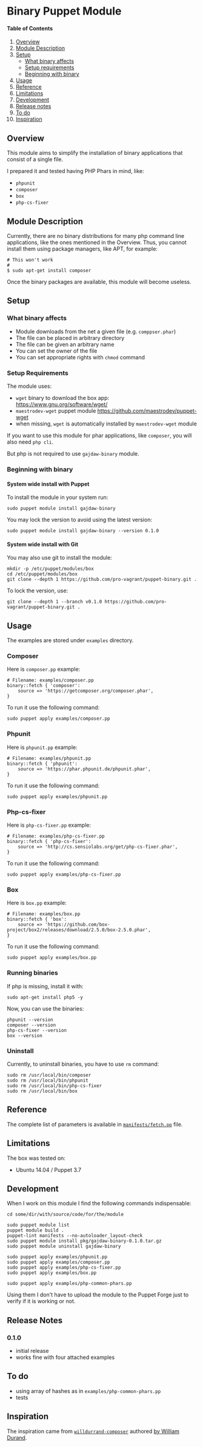# Binary Puppet Module

#### Table of Contents

1. [Overview](#overview)
2. [Module Description](#module-description)
3. [Setup](#setup)
    * [What binary affects](#what-binary-affects)
    * [Setup requirements](#setup-requirements)
    * [Beginning with binary](#beginning-with-binary)
4. [Usage](#usage)
5. [Reference](#reference)
5. [Limitations](#limitations)
6. [Development](#development)
7. [Release notes](#release-notes)
8. [To do](#to-do)
9. [Inspiration](#inspiration)

## Overview

This module aims to simplify the installation of
binary applications that consist of a single file.

I prepared it and tested having PHP Phars in mind, like:

* `phpunit`
* `composer`
* `box`
* `php-cs-fixer`

## Module Description

Currently, there are no binary distributions for
many php command line applications, like the ones
mentioned in the Overview.
Thus, you cannot install them using package managers,
like APT, for example:

    # This won't work
    #
    $ sudo apt-get install composer

Once the binary packages are available, this module will become useless.

## Setup

### What binary affects


* Module downloads from the net a given file (e.g. `comppser.phar`)
* The file can be placed in arbitrary directory
* The file can be given an arbitrary name
* You can set the owner of the file
* You can set appropriate rights with `chmod` command

### Setup Requirements

The module uses:

* `wget` binary to download the box app: https://www.gnu.org/software/wget/
* `maestrodev-wget` puppet module https://github.com/maestrodev/puppet-wget
* when missing, `wget` is automatically installed by `maestrodev-wget` module

If you want to use this module for phar applications, like `composer`,
you will also need `php cli`.

But php is not required to use `gajdaw-binary` module.


### Beginning with binary

#### System wide install with Puppet

To install the module in your system run:

    sudo puppet module install gajdaw-binary

You may lock the version to avoid using the latest version:

    sudo puppet module install gajdaw-binary --version 0.1.0

#### System wide install with Git

You may also use git to install the module:

    mkdir -p /etc/puppet/modules/box
    cd /etc/puppet/modules/box
    git clone --depth 1 https://github.com/pro-vagrant/puppet-binary.git .

To lock the version, use:

    git clone --depth 1 --branch v0.1.0 https://github.com/pro-vagrant/puppet-binary.git .

## Usage

The examples are stored under `examples` directory.

### Composer

Here is `composer.pp` example:

    # Filename: examples/composer.pp
    binary::fetch { 'composer':
        source => 'https://getcomposer.org/composer.phar',
    }

To run it use the following command:

    sudo puppet apply examples/composer.pp

### Phpunit

Here is `phpunit.pp` example:

    # Filename: examples/phpunit.pp
    binary::fetch { 'phpunit':
        source => 'https://phar.phpunit.de/phpunit.phar',
    }

To run it use the following command:

    sudo puppet apply examples/phpunit.pp

### Php-cs-fixer

Here is `php-cs-fixer.pp` example:

    # Filename: examples/php-cs-fixer.pp
    binary::fetch { 'php-cs-fixer':
        source => 'http://cs.sensiolabs.org/get/php-cs-fixer.phar',
    }

To run it use the following command:

    sudo puppet apply examples/php-cs-fixer.pp

### Box

Here is `box.pp` example:

    # Filename: examples/box.pp
    binary::fetch { 'box':
        source => 'https://github.com/box-project/box2/releases/download/2.5.0/box-2.5.0.phar',
    }

To run it use the following command:

    sudo puppet apply examples/box.pp

### Running binaries

If php is missing, install it with:

    sudo apt-get install php5 -y

Now, you can use the binaries:

    phpunit --version
    composer --version
    php-cs-fixer --version
    box --version

### Uninstall

Currently, to uninstall binaries, you have to use `rm` command:

    sudo rm /usr/local/bin/composer
    sudo rm /usr/local/bin/phpunit
    sudo rm /usr/local/bin/php-cs-fixer
    sudo rm /usr/local/bin/box

## Reference

The complete list of parameters is available in
[`manifests/fetch.pp`](https://github.com/pro-vagrant/puppet-binary/blob/master/manifests/fetch.pp)
file.

## Limitations

The box was tested on:

* Ubuntu 14.04 / Puppet 3.7

## Development

When I work on this module I find the following commands indispensable:

    cd some/dir/with/source/code/for/the/module

    sudo puppet module list
    puppet module build .
    puppet-lint manifests --no-autoloader_layout-check
    sudo puppet module install pkg/gajdaw-binary-0.1.0.tar.gz
    sudo puppet module uninstall gajdaw-binary

    sudo puppet apply examples/phpunit.pp
    sudo puppet apply examples/composer.pp
    sudo puppet apply examples/php-cs-fixer.pp
    sudo puppet apply examples/box.pp

    sudo puppet apply examples/php-common-phars.pp

Using them I don't have to upload the module to the Puppet Forge
just to verify if it is working or not.

## Release Notes

### 0.1.0

* initial release
* works fine with four attached examples

## To do

* using array of hashes as in `examples/php-common-phars.pp`
* tests

## Inspiration

The inspiration came from
[`willdurrand-composer`](https://forge.puppetlabs.com/willdurand/composer)
authored
[by William Durand](https://github.com/willdurand/puppet-composer).
